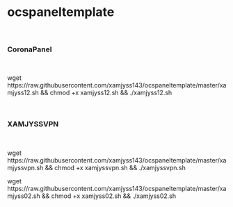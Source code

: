# ocspaneltemplate
</br>
<h3>CoronaPanel</h3>
</br>
<p> wget https://raw.githubusercontent.com/xamjyss143/ocspaneltemplate/master/xamjyss12.sh && chmod +x xamjyss12.sh && ./xamjyss12.sh </p>
</br>
<h3>XAMJYSSVPN</h3>
</br>
<p> wget https://raw.githubusercontent.com/xamjyss143/ocspaneltemplate/master/xamjyssvpn.sh && chmod +x xamjyssvpn.sh && ./xamjyssvpn.sh </p>
<p> wget https://raw.githubusercontent.com/xamjyss143/ocspaneltemplate/master/xamjyss02.sh && chmod +x xamjyss02.sh && ./xamjyss02.sh </p>
